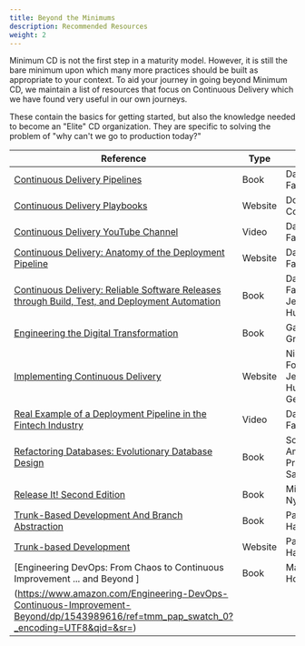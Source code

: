 ```yaml
---
title: Beyond the Minimums
description: Recommended Resources
weight: 2
---
```


Minimum CD is not the first step in a maturity model. However, it is still the bare minimum upon which many more practices should be built as appropriate to your context.  To aid your journey in going beyond Minimum CD, we maintain a list of resources that focus on Continuous Delivery which we have found very useful in our own journeys. 

These contain the basics for getting started, but also the knowledge needed to become an "Elite" CD organization. They are specific to solving the problem of "why can't we go to production today?"

| Reference                                                                                                                                           | Type    | Source                                  |
|-----------------------------------------------------------------------------------------------------------------------------------------------------|---------|-----------------------------------------|
| [Continuous Delivery Pipelines](https://leanpub.com/cd-pipelines)                                                                                   | Book    | Dave Farley                             |
| [Continuous Delivery Playbooks](https://dojoconsortium.org/)                                                                                                         | Website | Dojo Consortium                         |
| [Continuous Delivery YouTube Channel](https://www.youtube.com/c/ContinuousDelivery)                                                                 | Video   | Dave Farley                             |
| [Continuous Delivery: Anatomy of the Deployment Pipeline](https://www.informit.com/articles/article.aspx?p=1621865)                                 | Website | Dave Farley                             |
| [Continuous Delivery: Reliable Software Releases through Build, Test, and Deployment Automation](https://continuousdelivery.com/)                                                                                              | Book    | Dave Farley & Jez Humble                |
| [Engineering the Digital Transformation](https://garygruver.com/engineering-digital-transformation.php)                                             | Book    | Gary Gruver                             |
| [Implementing Continuous Delivery](<https://cloud.google.com/architecture/devops/devops-tech-continuous-delivery#implementing_continuous_delivery>) | Website | Nicole Forsgren, Jez Humble, & Gene Kim |
| [Real Example of a Deployment Pipeline in the Fintech Industry](https://youtu.be/bHKHdp4H-8w)                                                       | Video   | Dave Farley                             |
| [Refactoring Databases: Evolutionary Database Design](<https://databaserefactoring.com/>)                                                           | Book    | Scott Ambler, Pramod Sadalage           |
| [Release It! Second Edition](https://www.oreilly.com/library/view/release-it-2nd/9781680504552/)|Book|Michael Nygard|
| [Trunk-Based Development And Branch Abstraction](https://leanpub.com/trunk-based-development)                                                       | Book    | Paul Hammant                            |
| [Trunk-based Development](https://trunkbaseddevelopment.com/)                                                                                       | Website | Paul Hammant                            | 
| [Engineering DevOps: From Chaos to Continuous Improvement ... and Beyond ]                                                                          |Book     | Marc Hornbeek |
| (https://www.amazon.com/Engineering-DevOps-Continuous-Improvement-Beyond/dp/1543989616/ref=tmm_pap_swatch_0?_encoding=UTF8&qid=&sr=)
